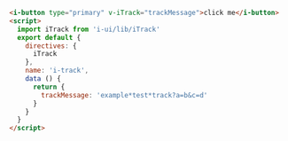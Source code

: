 <template>
  <article>
    <i-button type="primary" v-iTrack="trackMessage">click me</i-button>
    <h3>props</h3>
    <table class="bordered responsive-table">
      <thead> <th>属性</th> <th>说明</th> <th>类型</th> <th>example</th> </thead>
      <tbody>
        <tr> <td>value</td> <td>埋点名称＋查询参数</td> <td>String</td><td>example*test*track 或 example*test*track?a=b&c=d</td> </tr>
      </tbody>
    </table>
  </article>
</template>

<script>
  import iTrack from 'i-ui/lib/iTrack'
  export default {
    directives: {
      iTrack
    },
    name: 'i-track',
    data () {
      return {
        trackMessage: 'example*test*track?a=b&c=d'
      }
    },
    created () {
      setTimeout(()=>{
        this.trackMessage = `example*test*track?a=b&c=d&date=${Date.now()}`
      })
    }
  }
</script>

```html
<i-button type="primary" v-iTrack="trackMessage">click me</i-button>
<script>
  import iTrack from 'i-ui/lib/iTrack'
  export default {
    directives: {
      iTrack
    },
    name: 'i-track',
    data () {
      return {
        trackMessage: 'example*test*track?a=b&c=d'
      }
    }
  }
</script>
```
